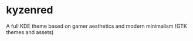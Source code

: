 # kyzenred
A full KDE theme based on gamer aesthetics and modern minimalism (GTK themes and assets)
